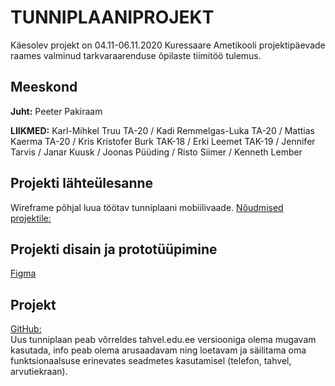 # TUNNIPLAANIPROJEKT
Käesolev projekt on 04.11-06.11.2020 Kuressaare Ametikooli projektipäevade raames valminud tarkvaraarenduse õpilaste tiimitöö tulemus.

## Meeskond
**Juht:**
Peeter Pakiraam

**LIIKMED:**
Karl-Mihkel Truu TA-20 / Kadi Remmelgas-Luka TA-20 / Mattias Kaerma TA-20 / Kris Kristofer Burk TAK-18 / Erki Leemet TAK-19 / Jennifer Tarvis / Janar Kuusk / Joonas Püüding / Risto Siimer / Kenneth Lember

## Projekti lähteülesanne
Wireframe põhjal luua töötav tunniplaani mobiilivaade.
[Nõudmised projektile:](https://github.com/kuressaareametikool/tarkvaraprojektid/wiki/2020%E2%88%9521-PROJEKT-nr-2-%E2%80%92-Tahvli-tunniplaan)


## Projekti disain ja prototüüpimine
[Figma](https://www.figma.com/file/ACuS4XoQtbUQWU3uDcKoGl/Mobiilivaade)

## Projekt
[GitHub:](https://github.com/krlmhkl/tunniplaaniprojekt-tiim-v)<br/>
Uus tunniplaan peab võrreldes tahvel.edu.ee versiooniga olema mugavam kasutada, info peab olema arusaadavam ning loetavam ja säilitama oma funktsionaalsuse erinevates seadmetes kasutamisel (telefon, tahvel, arvutiekraan).
